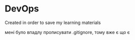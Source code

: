 # DevOps
Created in order to save my learning materials


мені було впадлу прописувати .gitignore, тому вже є що є

